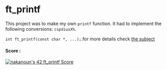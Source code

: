 # ft_printf
This project was to make my own ```printf``` function.  It had to implement the following conversions: ```cspdiuxX%```.

```int ft_printf(const char *, ...);```.for more details check [the subject](https://github.com/Naji-k/ft_printf/blob/master/subject.pdf)

#### Score :
[![nakanoun's 42 ft_printf Score](https://badge42.vercel.app/api/v2/clb5q3vko00060fmrz4g7xyxl/project/2879895)](https://github.com/JaeSeoKim/badge42)